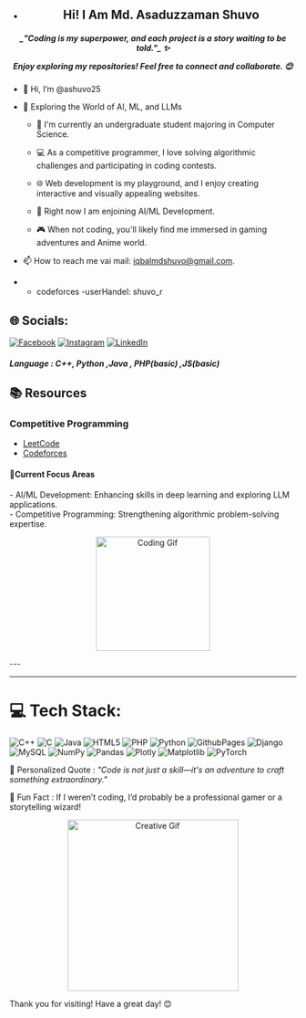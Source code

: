 - <h2 align ="center">‍ Hi! I Am Md. Asaduzzaman Shuvo</h2>
<div align="center">

<h5>_"Coding is my superpower, and each project is a story waiting to be told."_ ✨  

Enjoy exploring my repositories! Feel free to connect and collaborate. 😊  <br></h5>

</div>

- 👋 Hi, I’m @ashuvo25
- 🌟 Exploring the World of AI, ML, and LLMs 
  <ul>
- 🌱 I'm currently an undergraduate student majoring in Computer Science.
- 💻 As a competitive programmer, I love solving algorithmic challenges and participating in coding contests.
- 🌐 Web development is my playground, and I enjoy creating interactive and visually appealing websites.
- 🤖 Right now I am enjoining AI/ML Development.  
- 🎮 When not coding, you'll likely find me immersed in gaming adventures and Anime world.
  </ul>

- 📫 How to reach me vai mail: iqbalmdshuvo@gmail.com.
-  - codeforces -userHandel: shuvo_r



## 🌐 Socials:
[![Facebook](https://img.shields.io/badge/Facebook-%231877F2.svg?logo=Facebook&logoColor=white)](https://facebook.com/ashuvo25) [![Instagram](https://img.shields.io/badge/Instagram-%23E4405F.svg?logo=Instagram&logoColor=white)](https://instagram.com/shuvo_xyz) [![LinkedIn](https://img.shields.io/badge/LinkedIn-%230077B5.svg?logo=linkedin&logoColor=white)](https://linkedin.com/in/asaduzzaman-shuvo) 
<div>
  <h5>Language  : C++, Python ,Java , PHP(basic) ,JS(basic)</h5>
</div>

 <h2>📚 Resources</h2>
  <h3>Competitive Programming</h3>
  <ul>
    <li><a href="https://leetcode.com/shuvo_r/">LeetCode</a></li>
    <li><a href="https://codeforces.com/profile/shuvo_r">Codeforces</a></li>
  </ul>
  <h4>🌟Current Focus Areas</h4>  
- AI/ML Development: Enhancing skills in deep learning and exploring LLM applications. <br> 
- Competitive Programming: Strengthening algorithmic problem-solving expertise.  

  <p align="center">
  <img src="https://media.giphy.com/media/836HiJc7pgzy8iNXCn/giphy.gif" width="200" alt="Coding Gif">
</p>
---



---
# 💻 Tech Stack:
![C++](https://img.shields.io/badge/c++-%2300599C.svg?style=plastic&logo=c%2B%2B&logoColor=white) ![C](https://img.shields.io/badge/c-%2300599C.svg?style=plastic&logo=c&logoColor=white) ![Java](https://img.shields.io/badge/java-%23ED8B00.svg?style=plastic&logo=openjdk&logoColor=white) ![HTML5](https://img.shields.io/badge/html5-%23E34F26.svg?style=plastic&logo=html5&logoColor=white) ![PHP](https://img.shields.io/badge/php-%23777BB4.svg?style=plastic&logo=php&logoColor=white) ![Python](https://img.shields.io/badge/python-3670A0?style=plastic&logo=python&logoColor=ffdd54) ![GithubPages](https://img.shields.io/badge/github%20pages-121013?style=plastic&logo=github&logoColor=white) ![Django](https://img.shields.io/badge/django-%23092E20.svg?style=plastic&logo=django&logoColor=white) ![MySQL](https://img.shields.io/badge/mysql-%2300000f.svg?style=plastic&logo=mysql&logoColor=white) ![NumPy](https://img.shields.io/badge/numpy-%23013243.svg?style=plastic&logo=numpy&logoColor=white) ![Pandas](https://img.shields.io/badge/pandas-%23150458.svg?style=plastic&logo=pandas&logoColor=white) ![Plotly](https://img.shields.io/badge/Plotly-%233F4F75.svg?style=plastic&logo=plotly&logoColor=white) ![Matplotlib](https://img.shields.io/badge/Matplotlib-%23ffffff.svg?style=plastic&logo=Matplotlib&logoColor=black) ![PyTorch](https://img.shields.io/badge/PyTorch-%23EE4C2C.svg?style=plastic&logo=PyTorch&logoColor=white)



🎯 Personalized Quote :
_"Code is not just a skill—it's an adventure to craft something extraordinary."_  

🌟 Fun Fact  :
If I weren’t coding, I’d probably be a professional gamer or a storytelling wizard! 

<p align="center">
  <img src="https://media.giphy.com/media/3oKIPCSX4UHmuSK36M/giphy.gif" width="300" alt="Creative Gif">
</p>

Thank you for visiting! Have a great day! 😊 
